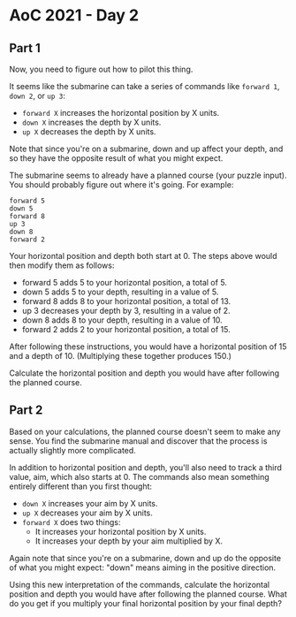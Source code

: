 # AoC 2021 - Day 2

## Part 1

Now, you need to figure out how to pilot this thing.

It seems like the submarine can take a series of commands like `forward 1`, `down 2`, or `up 3`:

- `forward X` increases the horizontal position by X units.
- `down X` increases the depth by X units.
- `up X` decreases the depth by X units.

Note that since you're on a submarine, down and up affect your depth, and so they have the opposite result of what you might expect.

The submarine seems to already have a planned course (your puzzle input). You should probably figure out where it's going. For example:

```
forward 5
down 5
forward 8
up 3
down 8
forward 2
```

Your horizontal position and depth both start at 0. The steps above would then modify them as follows:

- forward 5 adds 5 to your horizontal position, a total of 5.
- down 5 adds 5 to your depth, resulting in a value of 5.
- forward 8 adds 8 to your horizontal position, a total of 13.
- up 3 decreases your depth by 3, resulting in a value of 2.
- down 8 adds 8 to your depth, resulting in a value of 10.
- forward 2 adds 2 to your horizontal position, a total of 15.

After following these instructions, you would have a horizontal position of 15 and a depth of 10. (Multiplying these together produces 150.)

Calculate the horizontal position and depth you would have after following the planned course.

## Part 2

Based on your calculations, the planned course doesn't seem to make any sense. You find the submarine manual and discover that the process is actually slightly more complicated.

In addition to horizontal position and depth, you'll also need to track a third value, aim, which also starts at 0. The commands also mean something entirely different than you first thought:

- `down X` increases your aim by X units.
- `up X` decreases your aim by X units.
- `forward X` does two things:
  - It increases your horizontal position by X units.
  - It increases your depth by your aim multiplied by X.

Again note that since you're on a submarine, down and up do the opposite of what you might expect: "down" means aiming in the positive direction.

Using this new interpretation of the commands, calculate the horizontal position and depth you would have after following the planned course. What do you get if you multiply your final horizontal position by your final depth?